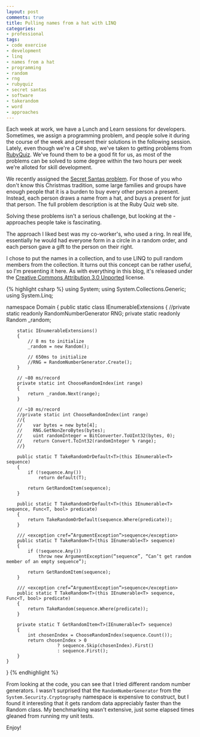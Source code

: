 ```yaml
---
layout: post
comments: true
title: Pulling names from a hat with LINQ
categories:
- professional
tags:
- code exercise
- development
- linq
- names from a hat
- programming
- random
- rng
- rubyquiz
- secret santas
- software
- takerandom
- word
- approaches
---
```

Each week at work, we have a Lunch and Learn sessions for developers. Sometimes, we assign a programming problem, and people solve it during the course of the week and present their solutions in the following session. Lately, even though we're a C# shop, we've taken to getting problems from [RubyQuiz](http://rubyquiz.com/). We've found them to be a good fit for us, as most of the problems can be solved to some degree within the two hours per week we're alloted for skill development.

We recently assigned the [Secret Santas problem](http://rubyquiz.com/quiz2.html). For those of you who don't know this Christmas tradition, some large families and groups have enough people that it is a burden to buy every other person a present. Instead, each person draws a name from a hat, and buys a present for just that person. The full problem description is at the Ruby Quiz web site.

Solving these problems isn't a serious challenge, but looking at the - approaches people take is fascinating.

The approach I liked best was my co-worker's, who used a ring. In real life, essentially he would had everyone form in a circle in a random order, and each person gave a gift to the person on their right.

I chose to put the names in a collection, and to use LINQ to pull random members from the collection. It turns out this concept can be rather useful, so I'm presenting it here. As with everything in this blog, it's released under the [Creative Commons Attribution 3.0 Unported](http://creativecommons.org/licenses/by/3.0/) license.

{% highlight csharp %}
using System;
using System.Collections.Generic;
using System.Linq;

namespace Domain
{
    public static class IEnumerableExtensions
    {
        //private static readonly RandomNumberGenerator RNG;
        private static readonly Random _random;

        static IEnumerableExtensions()
        {
            // 8 ms to initialize
            _random = new Random();

            // 650ms to initialize
            //RNG = RandomNumberGenerator.Create();
        }

        // ~80 ms/record
        private static int ChooseRandomIndex(int range)
        {
            return _random.Next(range);
        }

        // ~10 ms/record
        //private static int ChooseRandomIndex(int range)
        //{
        //    var bytes = new byte[4];
        //    RNG.GetNonZeroBytes(bytes);
        //    uint randomInteger = BitConverter.ToUInt32(bytes, 0);
        //    return Convert.ToInt32(randomInteger % range);
        //}

        public static T TakeRandomOrDefault<T>(this IEnumerable<T> sequence)
        {
            if (!sequence.Any())
                return default(T);

            return GetRandomItem(sequence);
        }

        public static T TakeRandomOrDefault<T>(this IEnumerable<T> sequence, Func<T, bool> predicate)
        {
            return TakeRandomOrDefault(sequence.Where(predicate));
        }

        /// <exception cref=”ArgumentException”>sequence</exception>
        public static T TakeRandom<T>(this IEnumerable<T> sequence)
        {
            if (!sequence.Any())
                throw new ArgumentException(“sequence”, “Can’t get random member of an empty sequence”);

            return GetRandomItem(sequence);
        }

        /// <exception cref=”ArgumentException”>sequence</exception>
        public static T TakeRandom<T>(this IEnumerable<T> sequence, Func<T, bool> predicate)
        {
            return TakeRandom(sequence.Where(predicate));
        }

        private static T GetRandomItem<T>(IEnumerable<T> sequence)
        {
            int chosenIndex = ChooseRandomIndex(sequence.Count());
            return chosenIndex > 0
                       ? sequence.Skip(chosenIndex).First()
                       : sequence.First();
        }
    }
}
{% endhighlight %}

From looking at the code, you can see that I tried different random number generators. I wasn't surprised that the `RandomNumberGenerator` from the `System.Security.Cryptography` namespace is expensive to construct, but I found it interesting that it gets random data appreciably faster than the Random class. My benchmarking wasn't extensive, just some elapsed times gleaned from running my unit tests.

Enjoy!
